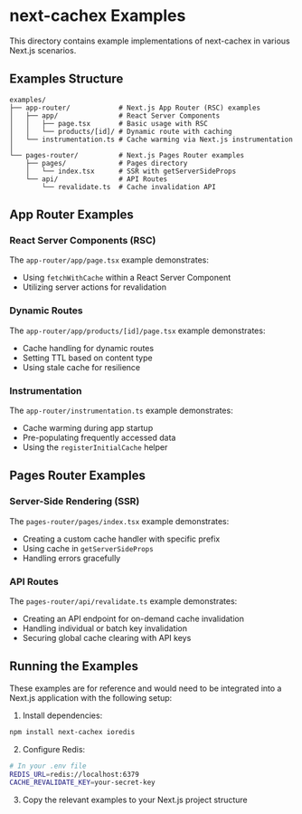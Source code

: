 # next-cachex Examples

This directory contains example implementations of next-cachex in various Next.js scenarios.

## Examples Structure

```
examples/
├── app-router/            # Next.js App Router (RSC) examples
│   ├── app/               # React Server Components
│   │   ├── page.tsx       # Basic usage with RSC
│   │   └── products/[id]/ # Dynamic route with caching
│   └── instrumentation.ts # Cache warming via Next.js instrumentation
│
└── pages-router/          # Next.js Pages Router examples
    ├── pages/             # Pages directory
    │   └── index.tsx      # SSR with getServerSideProps
    └── api/               # API Routes
        └── revalidate.ts  # Cache invalidation API
```

## App Router Examples

### React Server Components (RSC)

The `app-router/app/page.tsx` example demonstrates:
- Using `fetchWithCache` within a React Server Component
- Utilizing server actions for revalidation

### Dynamic Routes

The `app-router/app/products/[id]/page.tsx` example demonstrates:
- Cache handling for dynamic routes
- Setting TTL based on content type
- Using stale cache for resilience

### Instrumentation

The `app-router/instrumentation.ts` example demonstrates:
- Cache warming during app startup
- Pre-populating frequently accessed data
- Using the `registerInitialCache` helper

## Pages Router Examples

### Server-Side Rendering (SSR)

The `pages-router/pages/index.tsx` example demonstrates:
- Creating a custom cache handler with specific prefix
- Using cache in `getServerSideProps`
- Handling errors gracefully

### API Routes

The `pages-router/api/revalidate.ts` example demonstrates:
- Creating an API endpoint for on-demand cache invalidation
- Handling individual or batch key invalidation
- Securing global cache clearing with API keys

## Running the Examples

These examples are for reference and would need to be integrated into a Next.js application with the following setup:

1. Install dependencies:
```bash
npm install next-cachex ioredis
```

2. Configure Redis:
```bash
# In your .env file
REDIS_URL=redis://localhost:6379
CACHE_REVALIDATE_KEY=your-secret-key
```

3. Copy the relevant examples to your Next.js project structure 
